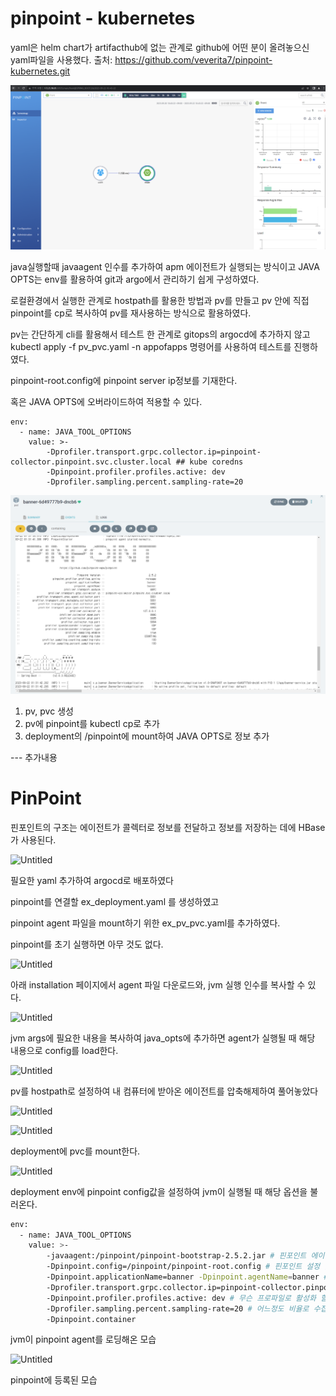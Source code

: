 # pinpoint - kubernetes
yaml은 helm chart가 artifacthub에 없는 관계로 github에 어떤 분이 올려놓으신 yaml파일을 사용했다.
출처: https://github.com/veverita7/pinpoint-kubernetes.git

![핀포인트 실행](image-1.png)

java실행할때 javaagent 인수를 추가하여 apm 에이전트가 실행되는 방식이고
JAVA OPTS는 env를 활용하여 git과 argo에서 관리하기 쉽게 구성하였다.

로컬환경에서 실행한 관계로 hostpath를 활용한 방법과
pv를 만들고 pv 안에 직접 pinpoint를 cp로 복사하여 pv를 재사용하는 방식으로 활용하였다.

pv는 간단하게 cli를 활용해서 테스트 한 관계로 gitops의 argocd에 추가하지 않고
kubectl apply -f pv_pvc.yaml -n appofapps 
명령어를 사용하여 테스트를 진행하였다.

pinpoint-root.config에 pinpoint server ip정보를 기재한다.

혹은 JAVA OPTS에 오버라이드하여 적용할 수 있다.
```
env:
  - name: JAVA_TOOL_OPTIONS
    value: >-
        -Dprofiler.transport.grpc.collector.ip=pinpoint-collector.pinpoint.svc.cluster.local ## kube coredns
        -Dpinpoint.profiler.profiles.active: dev
        -Dprofiler.sampling.percent.sampling-rate=20
```

![정상적으로 실행되면 tomcat 이전에 agent가 불러와진다](image.png)


1. pv, pvc 생성
2. pv에 pinpoint를 kubectl cp로 추가
3. deployment의 /pinpoint에 mount하여 JAVA OPTS로 정보 추가


--- 추가내용
# PinPoint

핀포인트의 구조는 에이전트가 콜렉터로 정보를 전달하고 정보를 저장하는 데에 HBase가 사용된다.

![Untitled](https://prod-files-secure.s3.us-west-2.amazonaws.com/1963d13b-cc2f-40c8-b422-332972ae6ce6/305b55ab-6f20-425f-80fb-df50ad536c3d/Untitled.png)

필요한 yaml 추가하여 argocd로 배포하였다

pinpoint를 연결할 ex_deployment.yaml 를 생성하였고

pinpoint agent 파일을 mount하기 위한 ex_pv_pvc.yaml를 추가하였다.

pinpoint를 초기 실행하면 아무 것도 없다. 

![Untitled](https://prod-files-secure.s3.us-west-2.amazonaws.com/1963d13b-cc2f-40c8-b422-332972ae6ce6/955a70e9-e216-4960-9182-87e857f785e3/Untitled.png)

아래 installation 페이지에서 agent 파일 다운로드와, jvm 실행 인수를 복사할 수 있다.

![Untitled](https://prod-files-secure.s3.us-west-2.amazonaws.com/1963d13b-cc2f-40c8-b422-332972ae6ce6/6069d0e0-926a-4eec-9731-96aec1930c19/Untitled.png)

jvm args에 필요한 내용을 복사하여 java_opts에 추가하면 agent가 실행될 때 해당 내용으로 config를 load한다.

![Untitled](https://prod-files-secure.s3.us-west-2.amazonaws.com/1963d13b-cc2f-40c8-b422-332972ae6ce6/dae6eaad-ba8a-4601-a0ce-fd489945018f/Untitled.png)

pv를 hostpath로 설정하여 내 컴퓨터에 받아온 에이전트를 압축해제하여 풀어놓았다

![Untitled](https://prod-files-secure.s3.us-west-2.amazonaws.com/1963d13b-cc2f-40c8-b422-332972ae6ce6/59688163-d589-42ec-9a9d-1688321f8dc1/Untitled.png)

![Untitled](https://prod-files-secure.s3.us-west-2.amazonaws.com/1963d13b-cc2f-40c8-b422-332972ae6ce6/d2642b9e-5cb7-45ef-87bd-669f8c4eca9c/Untitled.png)

deployment에 pvc를 mount한다.

![Untitled](https://prod-files-secure.s3.us-west-2.amazonaws.com/1963d13b-cc2f-40c8-b422-332972ae6ce6/6bed21d7-14c6-4fbc-9a82-cafa23132ce3/Untitled.png)

deployment env에 pinpoint config값을 설정하여 jvm이 실행될 때 해당 옵션을 불러온다.

```bash
env:
  - name: JAVA_TOOL_OPTIONS
    value: >-
        -javaagent:/pinpoint/pinpoint-bootstrap-2.5.2.jar # 핀포인트 에이전트실행
        -Dpinpoint.config=/pinpoint/pinpoint-root.config # 핀포인트 설정 값 불러오기
        -Dpinpoint.applicationName=banner -Dpinpoint.agentName=banner # 핀포인트에 등록할 이름
        -Dprofiler.transport.grpc.collector.ip=pinpoint-collector.pinpoint.svc.cluster.local # service이름.namespace만 적어도 해당하는 ip를 쿠버네티스의 coredns로 찾아감
        -Dpinpoint.profiler.profiles.active: dev # 무슨 프로파일로 활성화 할 것이냐
        -Dprofiler.sampling.percent.sampling-rate=20 # 어느정도 비율로 수집할 것이냐
        -Dpinpoint.container 
```

jvm이 pinpoint agent를 로딩해온 모습

![Untitled](https://prod-files-secure.s3.us-west-2.amazonaws.com/1963d13b-cc2f-40c8-b422-332972ae6ce6/a1e72092-300d-4095-9f58-9833af1374d0/Untitled.png)

pinpoint에 등록된 모습
